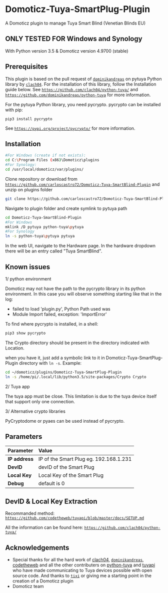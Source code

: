 # Domoticz-Tuya-SmartPlug-Plugin

A Domoticz plugin to manage Tuya Smart Blind (Venetian Blinds EU)

## ONLY TESTED FOR Windows and Synology

With Python version 3.5 & Domoticz version 4.9700 (stable)
## Prerequisites

This plugin is based on the pull request of [`dominikandreas`](https://github.com/dominikandreas) on pytuya Python library by [`clach04`](https://github.com/clach04).
For the installation of this library, follow the Installation guide below.
See [`https://github.com/clach04/python-tuya/`](https://github.com/clach04/python-tuya/) and [`https://github.com/dominikandreas/python-tuya`](https://github.com/dominikandreas/python-tuya) for more information.

For the pytuya Python library, you need pycrypto. pycrypto can be installed with pip:
```
pip3 install pycrypto
```
See [`https://pypi.org/project/pycrypto/`](https://pypi.org/project/pycrypto/) for more information.

## Installation


```bash
#For Windows (create if not exists): 
cd C:\Program Files (x86)\Domoticz\plugins 
#For Synology:
cd /usr/local/domoticz/var/plugins/
```

Clone repository or download from [`https://github.com/carloscastro72/Domoticz-Tuya-SmartBlind-Plugin`](https://github.com/carloscastro72/Domoticz-Tuya-SmartBlind-Plugin) and unzip on plugins folder
```bash
git clone https://github.com/carloscastro72/Domoticz-Tuya-SmartBlind-Plugin
```
Navigate to plugin folder and create symlink to pytuya path
```bash
cd Domoticz-Tuya-SmartBlind-Plugin
#For Windows
mklink /D pytuya python-tuya\pytuya
#For Synology
ln -s python-tuya\pytuya pytuya
```

In the web UI, navigate to the Hardware page. In the hardware dropdown there will be an entry called "Tuya SmartBlind".

## Known issues

1/ python environment

Domoticz may not have the path to the pycrypto library in its python environment.
In this case you will observe something starting like that in the log:
* failed to load 'plugin.py', Python Path used was 
* Module Import failed, exception: 'ImportError'

To find where pycrypto is installed, in a shell:
```bash
pip3 show pycrypto
```
The Crypto directory should be present in the directory indicated with Location.

when you have it, just add a symbolic link to it in Domoticz-Tuya-SmartPlug-Plugin directory with ```ln -s```.
Example:
```bash
cd ~/domoticz/plugins/Domoticz-Tuya-SmartPlug-Plugin
ln -s /home/pi/.local/lib/python3.5/site-packages/Crypto Crypto
```

2/ Tuya app

The tuya app must be close. This limitation is due to the tuya device itself that support only one connection.

3/ Alternative crypto libraries

PyCryptodome or pyaes can be used instead of pycrypto. 


## Parameters

| Parameter | Value |
| :--- | :--- |
| **IP address** | IP of the Smart Plug eg. 192.168.1.231 |
| **DevID** | devID of the Smart Plug |
| **Local Key** | Local Key of the Smart Plug |
| **Debug** | default is 0 |

## DevID & Local Key Extraction

Recommanded method:
[`https://github.com/codetheweb/tuyapi/blob/master/docs/SETUP.md`](https://github.com/codetheweb/tuyapi/blob/master/docs/SETUP.md)

All the information can be found here:
[`https://github.com/clach04/python-tuya/`](https://github.com/clach04/python-tuya/)

## Acknowledgements

* Special thanks for all the hard work of [clach04](https://github.com/clach04), [`dominikandreas`](https://github.com/dominikandreas), [codetheweb](https://github.com/codetheweb/) and all the other contributers on [python-tuya](https://github.com/clach04/python-tuya) and [tuyapi](https://github.com/codetheweb/tuyapi) who have made communicating to Tuya devices possible with open source code. And thanks to  [`tixi`](https://github.com/tixi) or giving me a starting point in the creation of a Domoticz plugin 
* Domoticz team
